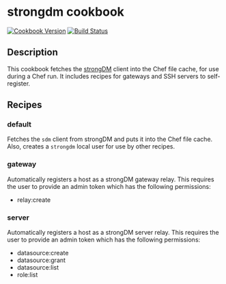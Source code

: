 # strongdm cookbook

[![Cookbook Version](http://img.shields.io/cookbook/v/strongdm.svg)](https://supermarket.getchef.com/cookbooks/strongdm)
[![Build Status](https://secure.travis-ci.org/ApplauseOSS/cookbook-strongdm.svg?branch=master)](http://travis-ci.org/ApplauseOSS/strongdm_cookbook)

## Description

This cookbook fetches the [strongDM](https://www.strongdm.com) client into
the Chef file cache, for use during a Chef run. It includes recipes for
gateways and SSH servers to self-register.

## Recipes

### default

Fetches the `sdm` client from strongDM and puts it into the Chef file cache.
Also, creates a `strongdm` local user for use by other recipes.

### gateway

Automatically registers a host as a strongDM gateway relay. This requires the
user to provide an admin token which has the following permissions:

- relay:create

### server

Automatically registers a host as a strongDM server relay. This requires the
user to provide an admin token which has the following permissions:

- datasource:create
- datasource:grant
- datasource:list
- role:list

